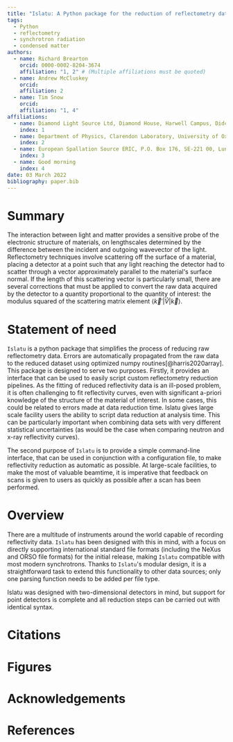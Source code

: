 ```yaml
---
title: "Islatu: A Python package for the reduction of reflectometry data"
tags:
  - Python
  - reflectometry
  - synchrotron radiation
  - condensed matter
authors:
  - name: Richard Brearton
    orcid: 0000-0002-8204-3674
    affiliation: "1, 2" # (Multiple affiliations must be quoted)
  - name: Andrew McCluskey
    orcid:
    affiliation: 2
  - name: Tim Snow
    orcid:
    affiliation: "1, 4"
affiliations:
  - name: Diamond Light Source Ltd, Diamond House, Harwell Campus, Didcot, Oxfordshire, OX11 0DE
    index: 1
  - name: Department of Physics, Clarendon Laboratory, University of Oxford, Oxford OX1 3PU, United Kingdom
    index: 2
  - name: European Spallation Source ERIC, P.O. Box 176, SE-221 00, Lund, Sweden
    index: 3
  - name: Good morning
    index: 4
date: 03 March 2022
bibliography: paper.bib
---
```


# Summary

The interaction between light and matter provides a sensitive probe of the
electronic structure of materials, on lengthscales determined by the difference
between the incident and outgoing wavevector of the light. Reflectometry
techniques involve scattering off the surface of a material, placing a detector
at a point such that any light reaching the detector had to scatter through a
vector approximately parallel to the material's surface normal. If the length of
this scattering vector is particularly small, there are several corrections that
must be applied to convert the raw data acquired by the detector to a quantity
proportional to the quantity of interest: the modulus squared of the scattering
matrix element ${\langle \vec{k}'\rvert}\hat{V}\lvert \vec{k} \rangle$.

<!-- The forces on stars, galaxies, and dark matter under external gravitational
fields lead to the dynamical evolution of structures in the universe. The orbits
of these bodies are therefore key to understanding the formation, history, and
future state of galaxies. The field of "galactic dynamics," which aims to model
the gravitating components of galaxies to study their structure and evolution,
is now well-established, commonly taught, and frequently used in astronomy.
Aside from toy problems and demonstrations, the majority of problems require
efficient numerical tools, many of which require the same base code (e.g., for
performing numerical orbit integration). -->

# Statement of need

`Islatu` is a python package that simplifies the process of reducing raw
reflectometry data. Errors are automatically propagated from the raw data to the
reduced dataset using optimized numpy routines[@harris2020array]. This package is designed
to serve two purposes. Firstly, it provides an interface that can be used to
easily script custom reflectometry reduction pipelines. As the fitting of
reduced reflectivity data is an ill-posed problem, it is often challenging to
fit reflectivity curves, even with significant a-priori knowledge of the
structure of the material of interest. In some cases, this could be related to
errors made at data reduction time. Islatu gives large scale facility users the
ability to script data reduction at analysis time. This can be particularly
important when combining data sets with very different statistical uncertainties
(as would be the case when comparing neutron and x-ray reflectivity curves).

The second purpose of `Islatu` is to provide a simple command-line interface,
that can be used in conjunction with a configuration file, to make reflectivity
reduction as automatic as possible. At large-scale facilities, to make the most
of valuable beamtime, it is imperative that feedback on scans is given to users
as quickly as possible after a scan has been performed.

# Overview

There are a multitude of instruments around the world capable of recording
reflectivity data. `Islatu` has been designed with this in mind, with a focus on
directly supporting international standard file formats (including the NeXus and
ORSO file formats) for the initial release, making `Islatu` compatible with most
modern synchrotrons. Thanks to `Islatu`'s modular design, it is a
straightforward task to extend this functionality to other data sources; only
one parsing function needs to be added per file type.

Islatu was designed with two-dimensional detectors in mind, but support for
point detectors is complete and all reduction steps can be carried out with
identical syntax.

<!-- `Gala` is an Astropy-affiliated Python package for galactic dynamics. Python
enables wrapping low-level languages (e.g., C) for speed without losing
flexibility or ease-of-use in the user-interface. The API for `Gala` was
designed to provide a class-based and user-friendly interface to fast (C or
Cython-optimized) implementations of common operations such as gravitational
potential and force evaluation, orbit integration, dynamical transformations,
and chaos indicators for nonlinear dynamics. `Gala` also relies heavily on and
interfaces well with the implementations of physical units and astronomical
coordinate systems in the `Astropy` package [@astropy] (`astropy.units` and
`astropy.coordinates`).

`Gala` was designed to be used by both astronomical researchers and by
students in courses on gravitational dynamics or astronomy. It has already been
used in a number of scientific publications [@Pearson:2017] and has also been
used in graduate courses on Galactic dynamics to, e.g., provide interactive
visualizations of textbook material [@Binney:2008]. The combination of speed,
design, and support for Astropy functionality in `Gala` will enable exciting
scientific explorations of forthcoming data releases from the _Gaia_ mission
[@gaia] by students and experts alike. -->

# Citations

<!-- Citations to entries in paper.bib should be in
[rMarkdown](http://rmarkdown.rstudio.com/authoring_bibliographies_and_citations.html)
format.

If you want to cite a software repository URL (e.g. something on GitHub without a preferred
citation) then you can do it with the example BibTeX entry below for @fidgit.

For a quick reference, the following citation commands can be used:

- `@author:2001` -> "Author et al. (2001)"
- `[@author:2001]` -> "(Author et al., 2001)"
- `[@author1:2001; @author2:2001]` -> "(Author1 et al., 2001; Author2 et al., 2002)" -->

# Figures

<!-- Figures can be included like this:
![Caption for example figure.\label{fig:example}](figure.png)
and referenced from text using \autoref{fig:example}.

Figure sizes can be customized by adding an optional second parameter:
![Caption for example figure.](figure.png){ width=20% } -->

# Acknowledgements

<!--
We acknowledge contributions from Brigitta Sipocz, Syrtis Major, and Semyeong
Oh, and support from Kathryn Johnston during the genesis of this project. -->

# References
